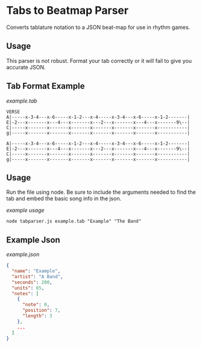 # Tabs to Beatmap Parser

Converts tablature notation to a JSON beat-map for use in rhythm games.

## Usage
This parser is not robust. Format your tab correctly or it will fail to give you accurate JSON.

## Tab Format Example

_example.tab_

```
VERSE
A|-----x-3-4---x-6-----x-1-2---x-4-----x-3-4---x-6-----x-1-2-------|
E|-2---x-------x---4---x-------x---2---x-------x---4---x-------9\--|
C|-----x-------x-------x-------x-------x-------x-------x-----------|
g|-----x-------x-------x-------x-------x-------x-------x-----------|

A|-----x-3-4---x-6-----x-1-2---x-4-----x-3-4---x-6-----x-1-2-------|
E|-2---x-------x---4---x-------x---2---x-------x---4---x-------9\--|
C|-----x-------x-------x-------x-------x-------x-------x-----------|
g|-----x-------x-------x-------x-------x-------x-------x-----------|
```

## Usage

Run the file using node. Be sure to include the arguments needed to find the tab and embed the basic song info in the json.

_example usage_

`node tabparser.js example.tab "Example" "The Band"`

## Example Json

_example.json_

```json
{
  "name": "Example",
  "artist": "A Band",
  "seconds": 200,
  "units": 65,
  "notes": [
    {
      "note": 0,
      "position": 7,
      "length": 3
    },
    ...
  ]
}
```
